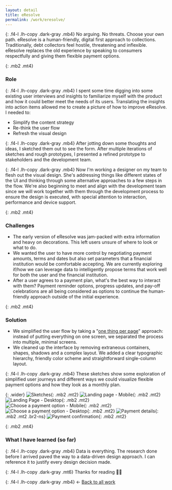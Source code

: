 ```yaml
---
layout: detail
title: eResolve
permalink: /work/eresolve/
---
```


{: .f4-l .lh-copy .dark-gray .mb4}
No arguing. No threats. Choose your own path. eResolve is a human-friendly, digital first approach to collections. Traditionally, debt collectors feel hostile, threatening and inflexible. eResolve replaces the old experience by speaking to consumers respectfully and giving them flexible payment options.

{: .mb2 .mt4}
### Role

{: .f4-l .lh-copy .dark-gray .mb4}
I spent some time digging into some existing user interviews and insights to familiarize myself with the product and how it could better meet the needs of its users. Translating the insights into action items allowed me to create a picture of how to improve eResolve. I needed to:

- Simplify the content strategy
- Re-think the user flow
- Refresh the visual design

{: .f4-l .lh-copy .dark-gray .mb4}
After jotting down some thoughts and ideas, I sketched them out to see the form. After multiple iterations of sketches and rough prototypes, I presented a refined prototype to stakeholders and the development team.

{: .f4-l .lh-copy .dark-gray .mb4}
Now I'm working a designer on my team to flesh out the visual design. She's addressing things like different states of the UI and thinking through some alternative approaches to a few steps in the flow. We're also beginning to meet and align with the development team since we will work together with them through the development process to ensure the design is executed, with special attention to interaction, performance and device support.

{: .mb2 .mt4}
### Challenges

- The early version of eResolve was jam-packed with extra information and heavy on decorations. This left users unsure of where to look or what to do.
- We wanted the user to have more control by negotiating payment amounts, terms and dates but also set parameters that a financial institution would be comfortable accepting. We are currently exploring if/how we can leverage data to intelligently propose terms that work well for both the user and the financial institution.
- After a user agrees to a payment plan, what's the best way to interact with them? Payment reminder options, progress updates,  and pay-off celebrations are all being considered as options to continue the human-friendly approach outside of the initial experience.


{: .mb2 .mt4}
### Solution

- We simplified the user flow by taking a "[one thing per page](https://www.smashingmagazine.com/2017/05/better-form-design-one-thing-per-page/)" approach: instead of putting everything on one screen, we separated the process into multiple, minimal screens.
- We cleaned up the interface by removing extraneous containers, shapes, shadows and a complex layout. We added a clear typographic hierarchy, friendly color scheme and straightforward single-column layout.

{: .f4-l .lh-copy .dark-gray .mb4}
These sketches show some exploration of simplified user journeys and different ways we could visualize flexible payment options and how they look as a monthly plan.

{: .wider}
![Sketches](/assets/img/experian/eresolve-07.jpg "Sketches"){: .mb2 .mt2}
![Landing page - Mobile](/assets/img/experian/eresolve-01.jpg "Landing page - Mobile"){: .mb2 .mt2}
![Landing Page - Desktop](/assets/img/experian/eresolve-05.jpg "Landing Page - Desktop"){: .mb2 .mt2}
![Choose a payment option - Mobile](/assets/img/experian/eresolve-02.jpg "Choose a payment option - Mobile"){: .mb2 .mt2}
![Choose a payment option - Desktop](/assets/img/experian/eresolve-06.jpg "Choose a payment option - Desktop"){: .mb2 .mt2}
![Payment details](/assets/img/experian/eresolve-03.jpg "Payment details"){: .mb2 .mt2 .br2-ns}
![Payment confirmation](/assets/img/experian/eresolve-04.jpg "Payment confirmation"){: .mb2 .mt2}

{: .mb2 .mt4}
### What I have learned (so far)

{: .f4-l .lh-copy .dark-gray .mb4}
Data is everything. The research done before I arrived paved the way to a data-driven design approach. I can reference it to justify every design decision made.

{: .f4-l .lh-copy .dark-gray .mt6}
Thanks for reading 🙏🏻

{: .f4-l .lh-copy .dark-gray .mb4}
&larr; [Back to all work](/work)
